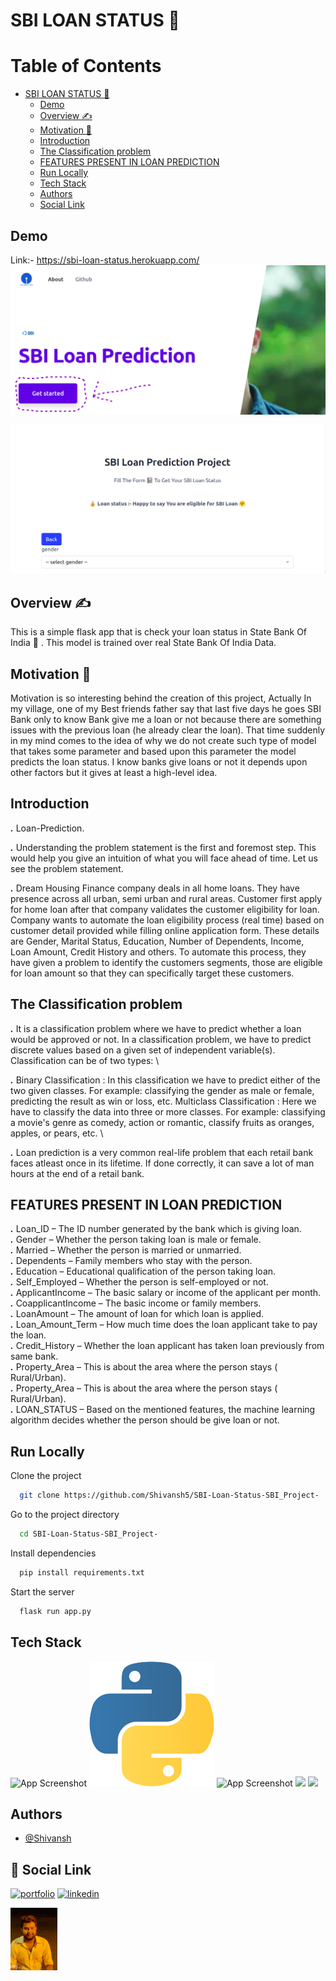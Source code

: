 
# SBI LOAN STATUS 🏦

Table of Contents
=================

* [SBI LOAN STATUS <g-emoji class="g-emoji" alias="bank" fallback-src="https://github.githubassets.com/images/icons/emoji/unicode/1f3e6.png">🏦</g-emoji>](#sbi-loan-status-)
   * [Demo](#demo)
   * [Overview <g-emoji class="g-emoji" alias="writing_hand" fallback-src="https://github.githubassets.com/images/icons/emoji/unicode/270d.png">✍️</g-emoji>](#overview-️)
   * [Motivation <g-emoji class="g-emoji" alias="muscle" fallback-src="https://github.githubassets.com/images/icons/emoji/unicode/1f4aa.png">💪</g-emoji>](#motivation-)
   * [Introduction](#introduction)
   * [The Classification problem](#the-classification-problem)
   * [FEATURES PRESENT IN LOAN PREDICTION](#features-present-in-loan-prediction)
   * [Run Locally](#run-locally)
   * [Tech Stack](#tech-stack)
   * [Authors](#authors)
   * [Social Link](#-social-link)


## Demo
Link:- https://sbi-loan-status.herokuapp.com/
![App Screenshot](https://github.com/Shivansh5/my-image/blob/main/Screenshot%20from%202021-11-21%2023-22-22.png?raw=true)

![App Screenshot](https://github.com/Shivansh5/my-image/blob/main/Screenshot%20from%202021-11-21%2023-24-19.png?raw=true)

## Overview ✍️
This is a simple flask app that is check your loan status in State Bank Of India 🏦 . 
This model is trained over real State Bank Of India Data.


## Motivation 💪
Motivation is so interesting behind the creation of this project, Actually In my village, one of my Best friends father say that last five days he goes SBI Bank only to know Bank give me a loan or not because there are something issues with the previous loan (he already clear the loan). That time suddenly in my mind comes to the idea of why we do not create such type of model that takes some parameter and based upon this parameter the model predicts the loan status. I know banks give loans or not it depends upon other factors but it gives at least a high-level idea.
## Introduction
***.*** Loan-Prediction. 

***.*** Understanding the problem statement is the first and foremost step. This
would help you give an intuition of what you will face ahead of time. Let
us see the problem statement.

***.*** Dream Housing Finance company deals in all home loans. They have
presence across all urban, semi urban and rural areas. Customer first
apply for home loan after that company validates the customer eligibility
for loan. Company wants to automate the loan eligibility process (real
time) based on customer detail provided while filling online application
form. These details are Gender, Marital Status, Education, Number of
Dependents, Income, Loan Amount, Credit History and others. To
automate this process, they have given a problem to identify the
customers segments, those are eligible for loan amount so that they can
specifically target these customers.

## The Classification problem
***.*** It is a classification problem where we have to predict whether a loan
would be approved or not. In a classification problem, we have to
predict discrete values based on a given set of independent
variable(s). Classification can be of two types: \

***.*** Binary Classification : In this classification we have to predict either of
the two given classes. For example: classifying the gender as male or
female, predicting the result as win or loss, etc. Multiclass
Classification : Here we have to classify the data into three or more
classes. For example: classifying a movie's genre as comedy, action or
romantic, classify fruits as oranges, apples, or pears, etc. \

***.*** Loan prediction is a very common real-life problem that each retail
bank faces atleast once in its lifetime. If done correctly, it can save a
lot of man hours at the end of a retail bank.
## FEATURES PRESENT IN LOAN PREDICTION
***.*** Loan_ID – The ID number generated by the bank which is giving loan. \
***.*** Gender – Whether the person taking loan is male or female. \
***.*** Married – Whether the person is married or unmarried. \
***.*** Dependents – Family members who stay with the person. \
***.*** Education – Educational qualification of the person taking loan. \
***.*** Self_Employed – Whether the person is self-employed or not. \
***.*** ApplicantIncome – The basic salary or income of the applicant per month. \
***.*** CoapplicantIncome – The basic income or family members. \
***.*** LoanAmount – The amount of loan for which loan is applied. \
***.*** Loan_Amount_Term – How much time does the loan applicant take to pay the loan. \
***.*** Credit_History – Whether the loan applicant has taken loan previously from same bank.\
***.*** Property_Area – This is about the area where the person stays ( Rural/Urban).\
***.*** Property_Area – This is about the area where the person stays ( Rural/Urban).\
***.*** LOAN_STATUS – Based on the mentioned features, the machine learning
algorithm decides whether the person should be give loan or not.


## Run Locally

Clone the project

```bash
  git clone https://github.com/Shivansh5/SBI-Loan-Status-SBI_Project-
```

Go to the project directory

```bash
  cd SBI-Loan-Status-SBI_Project-
```

Install dependencies

```bash
  pip install requirements.txt
```

Start the server

```bash
  flask run app.py
```


## Tech Stack

![App Screenshot](https://camo.githubusercontent.com/3638770a498aa8a62be0fb35f9217dbc78a50d739e1f6cdc64ef88def23aa1ec/68747470733a2f2f666c61736b2e70616c6c65747370726f6a656374732e636f6d2f656e2f312e312e782f5f696d616765732f666c61736b2d6c6f676f2e706e67)
![App Screenshot](https://raw.githubusercontent.com/docker-library/docs/01c12653951b2fe592c1f93a13b4e289ada0e3a1/python/logo.png)
![App Screenshot](https://camo.githubusercontent.com/a36ba2ddbad5deb001d427c5875162c4622af3cb0fa0f093f3504a4d4feaf274/68747470733a2f2f6e756d626572312e636f2e7a612f77702d636f6e74656e742f75706c6f6164732f323031372f31302f67756e69636f726e5f6c6f676f2d3330307838352e706e67)
<img src="https://cdn.freebiesupply.com/logos/thumbs/2x/heroku-1-logo.png"  height=150  weight=150/>
<img src="https://upload.wikimedia.org/wikipedia/commons/thumb/0/05/Scikit_learn_logo_small.svg/1200px-Scikit_learn_logo_small.svg.png" height=150  weight=150/>





## Authors

- [@Shivansh](https://www.linkedin.com/in/shivansh5/)

## 🔗 Social Link
[![portfolio](https://img.shields.io/badge/my_portfolio-000?style=for-the-badge&logo=ko-fi&logoColor=white)](https://sites.google.com/view/shivansh5)
[![linkedin](https://img.shields.io/badge/linkedin-0A66C2?style=for-the-badge&logo=linkedin&logoColor=white)](https://www.linkedin.com/in/shivansh5/)

<img src="https://github.com/Shivansh5/my-image/blob/main/IMG_20211024_192509_1.jpg?raw=true" height=100 weight=100/>
